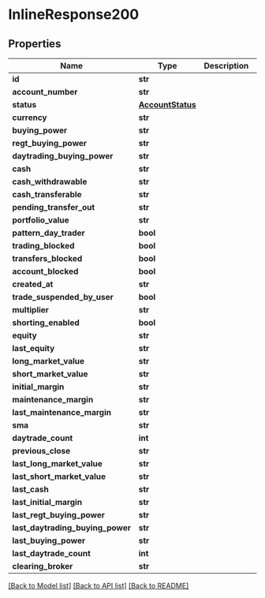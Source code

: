 # InlineResponse200

## Properties
Name | Type | Description | Notes
------------ | ------------- | ------------- | -------------
**id** | **str** |  | [optional] 
**account_number** | **str** |  | [optional] 
**status** | [**AccountStatus**](AccountStatus.md) |  | [optional] 
**currency** | **str** |  | [optional] 
**buying_power** | **str** |  | [optional] 
**regt_buying_power** | **str** |  | [optional] 
**daytrading_buying_power** | **str** |  | [optional] 
**cash** | **str** |  | [optional] 
**cash_withdrawable** | **str** |  | [optional] 
**cash_transferable** | **str** |  | [optional] 
**pending_transfer_out** | **str** |  | [optional] 
**portfolio_value** | **str** |  | [optional] 
**pattern_day_trader** | **bool** |  | [optional] 
**trading_blocked** | **bool** |  | [optional] 
**transfers_blocked** | **bool** |  | [optional] 
**account_blocked** | **bool** |  | [optional] 
**created_at** | **str** |  | [optional] 
**trade_suspended_by_user** | **bool** |  | [optional] 
**multiplier** | **str** |  | [optional] 
**shorting_enabled** | **bool** |  | [optional] 
**equity** | **str** |  | [optional] 
**last_equity** | **str** |  | [optional] 
**long_market_value** | **str** |  | [optional] 
**short_market_value** | **str** |  | [optional] 
**initial_margin** | **str** |  | [optional] 
**maintenance_margin** | **str** |  | [optional] 
**last_maintenance_margin** | **str** |  | [optional] 
**sma** | **str** |  | [optional] 
**daytrade_count** | **int** |  | [optional] 
**previous_close** | **str** |  | [optional] 
**last_long_market_value** | **str** |  | [optional] 
**last_short_market_value** | **str** |  | [optional] 
**last_cash** | **str** |  | [optional] 
**last_initial_margin** | **str** |  | [optional] 
**last_regt_buying_power** | **str** |  | [optional] 
**last_daytrading_buying_power** | **str** |  | [optional] 
**last_buying_power** | **str** |  | [optional] 
**last_daytrade_count** | **int** |  | [optional] 
**clearing_broker** | **str** |  | [optional] 

[[Back to Model list]](../README.md#documentation-for-models) [[Back to API list]](../README.md#documentation-for-api-endpoints) [[Back to README]](../README.md)

